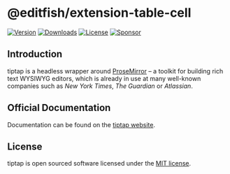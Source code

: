 # @editfish/extension-table-cell
[![Version](https://img.shields.io/npm/v/@editfish/extension-table-cell.svg?label=version)](https://www.npmjs.com/package/@editfish/extension-table-cell)
[![Downloads](https://img.shields.io/npm/dm/@editfish/extension-table-cell.svg)](https://npmcharts.com/compare/tiptap?minimal=true)
[![License](https://img.shields.io/npm/l/@editfish/extension-table-cell.svg)](https://www.npmjs.com/package/@editfish/extension-table-cell)
[![Sponsor](https://img.shields.io/static/v1?label=Sponsor&message=%E2%9D%A4&logo=GitHub)](https://github.com/sponsors/ueberdosis)

## Introduction
tiptap is a headless wrapper around [ProseMirror](https://ProseMirror.net) – a toolkit for building rich text WYSIWYG editors, which is already in use at many well-known companies such as *New York Times*, *The Guardian* or *Atlassian*.

## Official Documentation
Documentation can be found on the [tiptap website](https://tiptap.dev).

## License
tiptap is open sourced software licensed under the [MIT license](https://github.com/ueberdosis/tiptap/blob/main/LICENSE.md).
